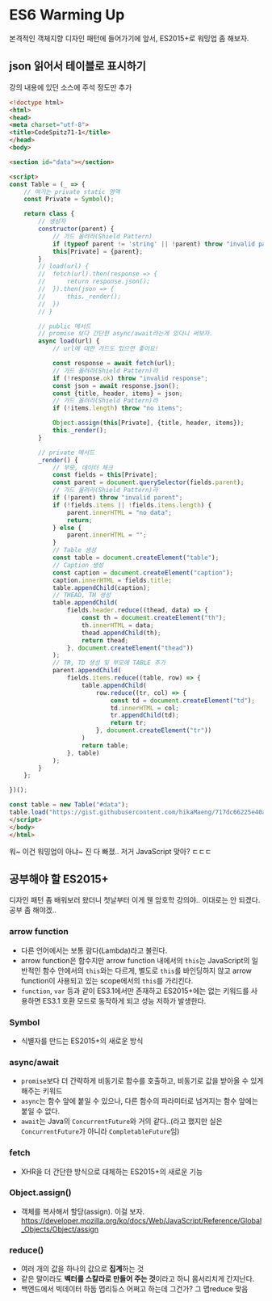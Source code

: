 # ES6 Warming Up

본격적인 객체지향 디자인 패턴에 들어가기에 앞서,
ES2015+로 워밍업 좀 해보자.

## json 읽어서 테이블로 표시하기

강의 내용에 있던 소스에 주석 정도만 추가 

```html
<!doctype html>
<html>
<head>
<meta charset="utf-8">
<title>CodeSpitz71-1</title>
</head>
<body>

<section id="data"></section>

<script>
const Table = (_ => {
	// 여기는 private static 영역
	const Private = Symbol();

	return class {
		// 생성자
		constructor(parent) {
			// 가드 올려라(Shield Pattern)
			if (typeof parent != 'string' || !parent) throw "invalid param";
			this[Private] = {parent};
		}
		// load(url) {
		// 	fetch(url).then(response => {
		// 		return response.json();
		// 	}).then(json => {
		// 		this._render();
		// 	})
		// }

		// public 메서드	
		// promise 보다 간단한 async/await라는게 있다니 써보자.
		async load(url) {
			// url에 대한 가드도 있으면 좋아요!

			const response = await fetch(url);
			// 가드 올려라(Shield Pattern)라
			if (!response.ok) throw "invalid response";
			const json = await response.json();
			const {title, header, items} = json;
			// 가드 올려라(Shield Pattern)라
			if (!items.length) throw "no items";

			Object.assign(this[Private], {title, header, items});
			this._render();
		}

		// private 메서드
		_render() {
			// 부모, 데이터 체크
			const fields = this[Private];
			const parent = document.querySelector(fields.parent);
			// 가드 올려라(Shield Pattern)라
			if (!parent) throw "invalid parent";
			if (!fields.items || !fields.items.length) {
				parent.innerHTML = "no data";
				return;
			} else {
				parent.innerHTML = "";
			}
			// Table 생성
			const table = document.createElement("table");			
			// Caption 생성
			const caption = document.createElement("caption");
			caption.innerHTML = fields.title;
			table.appendChild(caption);
			// THEAD, TH 생성
			table.appendChild(
				fields.header.reduce((thead, data) => {
					const th = document.createElement("th");
					th.innerHTML = data;
					thead.appendChild(th);
					return thead;
				}, document.createElement("thead"))
			);
			// TR, TD 생성 및 부모에 TABLE 추가
			parent.appendChild(
				fields.items.reduce((table, row) => {
					table.appendChild(
						row.reduce((tr, col) => {
							const td = document.createElement("td");
							td.innerHTML = col;
							tr.appendChild(td);
							return tr;
						}, document.createElement("tr"))
					)
					return table;
				}, table)
			);
		}
	};

})();

const table = new Table("#data");
table.load("https://gist.githubusercontent.com/hikaMaeng/717dc66225e40a8fe8d1c40366d40957/raw/447d44b800ed98817b0d29681be90aa1ec36e4ac/71_1.json");
</script>
</body>
</html>
```

워~ 이건 워밍업이 아냐~ 진 다 빠졌..
저거 JavaScript 맞아? ㄷㄷㄷ

## 공부해야 할 ES2015+

디자인 패턴 좀 배워보러 왔더니 첫날부터 이게 웬 암호학 강의야.. 이대로는 안 되겠다. 공부 좀 해야겠..

### arrow function

- 다른 언어에서는 보통 람다(Lambda)라고 불린다.
- arrow function은 함수지만 arrow function 내에서의 `this`는 JavaScript의 일반적인 함수 안에서의 `this`와는 다르게, 별도로 `this`를 바인딩하지 않고 arrow function이 사용되고 있는 scope에서의 `this`를 가리킨다.
- `function`, `var` 등과 같이 ES3.1에서만 존재하고 ES2015+에는 없는 키워드를 사용하면 ES3.1 호환 모드로 동작하게 되고 성능 저하가 발생한다.

### Symbol

- 식별자를 만드는 ES2015+의 새로운 방식

### async/await

- `promise`보다 더 간략하게 비동기로 함수를 호출하고, 비동기로 값을 받아올 수 있게 해주는 키워드
- `async`는 함수 앞에 붙일 수 있으나, 다른 함수의 파라미터로 넘겨지는 함수 앞에는 붙일 수 없다.
- `await`는 Java의 `ConcurrentFuture`와 거의 같다..(라고 했지만 실은 `ConcurrentFuture`가 아니라 `CompletableFuture`임)

### fetch

- XHR을 더 간단한 방식으로 대체하는 ES2015+의 새로운 기능

### Object.assign()

- 객체를 복사해서 할당(assign). 이걸 보자. https://developer.mozilla.org/ko/docs/Web/JavaScript/Reference/Global_Objects/Object/assign

### reduce()

- 여러 개의 값을 하나의 값으로 **집계**하는 것
- 같은 말이라도 **벡터를 스칼라로 만들어 주는 것**이라고 하니 몸서리치게 간지난다.
- 백엔드에서 빅데이터 하둡 맵리듀스 어쩌고 하는데 그건가? 그 맵reduce 맞음



